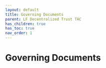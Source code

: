 ```yaml
---
layout: default
title: Governing Documents
parent: LF Decentralized Trust TAC
has_children: true
has_toc: true
nav_order: 1
---
```

[//]: # (SPDX-License-Identifier: CC-BY-4.0)

# Governing Documents

